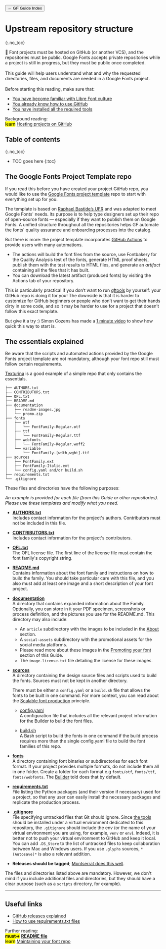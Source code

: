 <link href="style.css" rel="stylesheet">

<a href="./index"><button class="button button-i">&larr; GF Guide Index</button></a>

# Upstream repository structure
{:.no_toc}

<div class="callout">

🐰 Font projects must be hosted on GitHub (or another VCS), and the repositories must be public. Google Fonts accepts private repositories while a project is still in progress, but they must be public once completed.
<br><br>
This guide will help users understand what and why the requested directories, files, and documents are needed in a Google Fonts project.
<br><br>
Before starting this reading, make sure that:
<ul>
    <li><a href="./culture">You have become familiar with Libre Font culture</a></li>
    <li><a href="./hosting">You already know how to use GitHub</a></li>
    <li><a href="./tools">You have installed all the required tools</a></li>
</ul>

</div>

<div class="context-reading">
    Background reading:<br>
    <mark class="yellow">learn</mark> <a href="./hosting">Hosting projects on GitHub</a>
</div>

## Table of contents
{:.no_toc}
* TOC goes here
{:toc}

## The Google Fonts Project Template repo

If you read this before you have created your project GitHub repo, you would like to use the [Google Fonts project template](https://github.com/googlefonts/googlefonts-project-template) repo to start with everything set up for you.

The template is based on [Raphael Bastide’s UFR](https://github.com/unified-font-repository/Unified-Font-Repository) and was adapted to meet Google Fonts' needs. Its purpose is to help type designers set up their repo of open-source fonts — especially if they want to publish them on Google Fonts. A unified structure throughout all the repositories helps GF automate the fonts' quality assurance and onboarding processes into the catalog.

But there is more: the project template incorporates [GitHub Actions](https://docs.github.com/en/actions) to provide users with many automations.

-   The actions will build the font files from the source, use Fontbakery for the Quality Analysis test of the fonts, generate HTML proof sheets, publish them with the test results to HTML files, and generate an *artifact* containing all the files that it has built.
-   You can download the latest artifact (produced fonts) by visiting the Actions tab of your repository.

This is particularly practical if you don’t want to run [gftools](https://github.com/googlefonts/gftools) by yourself: your GitHub repo is doing it for you! The downside is that it is harder to customize for GitHub beginners or people who don’t want to get their hands dirty in some code, and so it may be harder to use for a project that doesn’t follow this exact template.

But give it a try :) Simon Cozens has made a [1 minute video](https://twitter.com/simoncozens/status/1405267459028905984) to show how quick this way to start is.

## The essentials explained

Be aware that the scripts and automated actions provided by the Google Fonts project template are not mandatory, although your font repo still must follow certain requirements.

[Texturina](https://github.com/Omnibus-Type/Texturina) is a good example of a simple repo that only contains the essentials.

``` code
├── AUTHORS.txt
├── CONTRIBUTORS.txt
├── OFL.txt
├── README.md
├── documentation
│   ├── readme-images.jpg
│   └── promo.zip
├── fonts
│   ├── otf
│   │   └── FontFamily-Regular.otf
│   ├── ttf
│   │   └── FontFamily-Regular.ttf
│   ├── webfonts
│   │   └── FontFamily-Regular.woff2
│   └── variable
│       └── FontFamily-[wdth,wght].ttf
├── sources
│   ├── FontFamily.ext
│   ├── FontFamily-Italic.ext
│   └── config.yaml and/or build.sh
├── requirements.txt
└── .gitignore
```

These files and directories have the following purposes:

*An example is provided for each file (from this Guide or other repositories). Please use these templates and modify what you need.*

-   **[AUTHORS.txt](authors.md)**
    <br>
    Includes contact information for the project's authors. Contributors must not be included in this file.

-   **[CONTRIBUTORS.txt](authors.md)**
    <br>
    Includes contact information for the project's contributors.

-   **[OFL.txt](license-file.md)**
    <br>
    The OFL license file. The first line of the license file must contain the font family's copyright string.

-   **[README.md](readmefile.md)**
    <br>
    Contains information about the font family and instructions on how to build the family. You should take particular care with this file, and you also must add at least one image and a short description of your font project.

-   **[documentation](https://github.com/googlefonts/Unified-Font-Repository/tree/main/documentation)**
    <br>
    A directory that contains expanded information about the Family. Optionally, you can store in it your PDF specimen, screenshots or process definition, and the pictures you use for the README.md. This directory may also include:
    -  An `article` subdirectory with the images to be included in the [About](./article.md) section.
    -  A `social-assets` subdirectory with the promotional assets for the social media platforms.
    -  Please read more about these images in the [Promoting your font](promotion.md) section of this Guide.
    -  The `image-license.txt` file detailing the license for these images.

-   **[sources](https://github.com/Omnibus-Type/Texturina/tree/master/sources)**
    <br>
    A directory containing the design source files and scripts used to build the fonts. Sources must not be kept in another directory.

    There must be either a `config.yaml` or a `build.sh` file that allows the fonts to be built in one command. For more context, you can read about the [Scalable font production](https://googlefonts.github.io/gf-guide/production.html#scalable-font-production) principle.

    -   [config.yaml](https://github.com/googlefonts/Unified-Font-Repository/blob/main/sources/config.yaml)
        <br>
        A configuration file that includes all the relevant project information for the Builder to build the font files.

    -   [build.sh](https://github.com/googlefonts/lexend/blob/main/sources/build.sh)
        <br>
        A Bash script to build the fonts in one command if the build process requires more than the single config.yaml file to build the font families of this repo.
        
-   [**fonts**](requirements.md)
    <br>
    A directory containing font binaries or subdirectories for each font format. If your project provides multiple formats, do not include them all in one folder. Create a folder for each format e.g `fonts/otf`, `fonts/ttf`, `fonts/webfonts`. The [Builder](build.md) told does that by default.

-   **[requirements.txt](https://github.com/googlefonts/Unified-Font-Repository/blob/main/requirements.txt)**
    <br>
    File listing the Python packages (and their version if necessary) used for a project, so that any user can easily install the necessary packages and replicate the production process.

-   **[.gitignore](https://github.com/googlefonts/Unified-Font-Repository/blob/main/.gitignore)**
    <br>
    File specifying untracked files that Git should ignore. Since [the tools](tools.md) should be installed under a virtual environment dedicated to this repository, the `.gitignore` should include the env (or the name of your virtual environment you are using, for example, `venv` or `env`). Indeed, it is better not to push your virtual environment to GitHub and keep it local. You can add `.DS_Store` to the list of untracked files to keep collaboration between Mac and Windows users. If you use `.glyphs` sources, `*(Autosave)*` is also a relevant addition.

-   **Releases should be tagged**; [Montserrat does this well](https://github.com/JulietaUla/Montserrat/releases).

The files and directories listed above are mandatory. However, we don't mind if you include additional files and directories, but they should have a clear purpose (such as a `scripts` directory, for example).

------------------------------------------------------------------------

## Useful links

-   [GitHub releases explained](https://docs.github.com/en/repositories/releasing-projects-on-github/managing-releases-in-a-repository)
-   [How to use requirements.txt files](https://pip.pypa.io/en/stable/user_guide/#requirements-files)

<div class="next-reading">
    Further reading:<br>
    <mark class="green"><b>must&rarr;</b></mark> <a href="./readmefile" style="font-weight:bold">README file</a>
  <br>
    <mark class="yellow">learn</mark> <a href="./maintaining">Maintaining your font repo</a>
</div>
